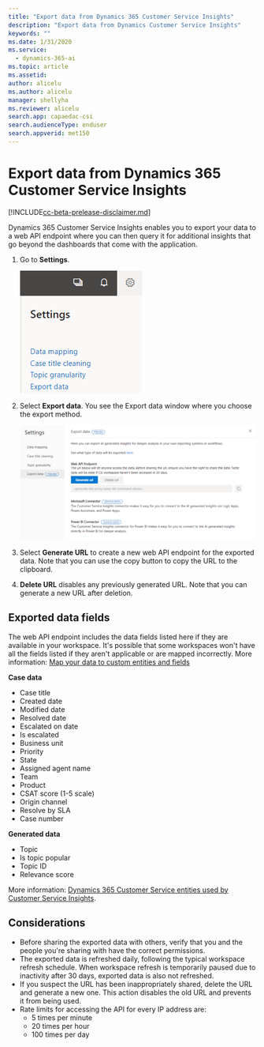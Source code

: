 ```yaml
---
title: "Export data from Dynamics 365 Customer Service Insights"
description: "Export data from Dynamics Customer Service Insights"
keywords: ""
ms.date: 1/31/2020
ms.service:
  - dynamics-365-ai
ms.topic: article
ms.assetid: 
author: alicelu
ms.author: alicelu
manager: shellyha
ms.reviewer: alicelu
search.app: capaedac-csi
search.audienceType: enduser
search.appverid: met150
---
```


# Export data from Dynamics 365 Customer Service Insights

[!INCLUDE[cc-beta-prelease-disclaimer.md](../includes/cc-beta-prerelease-disclaimer.md)]

Dynamics 365 Customer Service Insights enables you to export your data to a web API endpoint where you can then query it for additional insights that go beyond the dashboards that come with the application. 

1. Go to **Settings**.

    ![Settings - export data](media/exportdata_settings.png)

2. Select **Export data**. You see the Export data window where you choose the export method.

    ![Export data using web api](media/exportdata_webapi.png)

3. Select **Generate URL** to create a new web API endpoint for the exported data. Note that you can use the copy button to copy the URL to the clipboard. 

4. **Delete URL** disables any previously generated URL. Note that you can generate a new URL after deletion. 


## Exported data fields 

The web API endpoint includes the data fields listed here if they are available in your workspace. It's possible that some workspaces won't have all the fields listed if they aren't applicable or are mapped incorrectly. More information: [Map your data to custom entities and fields](https://docs.microsoft.com/dynamics365/ai/customer-service-insights/map-data)

**Case data**
 - Case title
 - Created date
 - Modified date
 - Resolved date
 - Escalated on date
 - Is escalated
 - Business unit
 - Priority
 - State
 - Assigned agent name
 - Team
 - Product
 - CSAT score (1-5 scale)
 - Origin channel
 - Resolve by SLA
 - Case number

**Generated data**
- Topic
- Is topic popular
- Topic ID
- Relevance score

More information: [Dynamics 365 Customer Service entities used by Customer Service Insights](https://docs.microsoft.com/dynamics365/ai/customer-service-insights/customer-service-entities).


## Considerations
* Before sharing the exported data with others, verify that you and the people you're sharing with have the correct permissions. 
* The exported data is refreshed daily, following the typical workspace refresh schedule. When workspace refresh is temporarily paused due to inactivity after 30 days, exported data is also not refreshed. 
* If you suspect the URL has been inappropriately shared, delete the URL and generate a new one. This action disables the old URL and prevents it from being used. 
* Rate limits for accessing the API for every IP address are: 
  * 5 times per minute
  * 20 times per hour
  * 100 times per day

